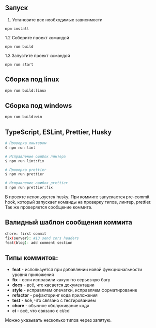 ## Запуск

1. Установите все необходимые зависимости

```shell
npm install
```

1.2 Соберите проект командой

```shell
npm run build
```

1.3 Запустите проект командой

```shell
npm run start
```

## Сборка под linux

```bash
npm run build:linux
```
## Сборка под windows

```bash
npm run build:win
```

## TypeScript, ESLint, Prettier, Husky

```bash
# Проверка линтером
$ npm run lint

# Исправление ошибок линтера
$ npm run lint:fix

# Проверка prettier
$ npm run prettier

# Исправление ошибок prettier
$ npm run prettier:fix
```

В проекте используется husky. При коммите запускается pre-commit hook, который запускает команды на проверку типов, линтер, prettier.
Так же проверяется сообщение коммита.

## Валидный шаблон сообщения коммита

```bash
chore: first commit
fix(server): #13 send cors headers
feat(blog): add comment section
```

## Типы коммитов<type>:

-   **feat** - используется при добавлении новой функциональности уровня приложения
-   **fix** - если исправили какую-то серьезную багу
-   **docs** - всё, что касается документации
-   **style** - исправляем опечатки, исправляем форматирование
-   **refactor** - рефакторинг кода приложения
-   **test** - всё, что связано с тестированием
-   **chore** - обычное обслуживание кода
-   **ci** - всё, что связано с ci/cd

Можно указывать несколько типов через запятую.
